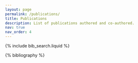 ```yaml
---
layout: page
permalink: /publications/
title: Publications
description: List of publications authored and co-authored.
nav: true
nav_order: 4
---
```


<!-- _pages/publications.md -->

<!-- Bibsearch Feature -->

{% include bib_search.liquid %}

<div class="publications">

{% bibliography %}

</div>
